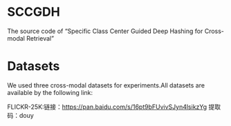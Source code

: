 # SCCGDH
The source code of “Specific Class Center Guided Deep Hashing for Cross-modal Retrieval” 
# Datasets
We used three cross-modal datasets for experiments.All datasets are available by the following link:

FLICKR-25K:链接：https://pan.baidu.com/s/16pt9bFUvivSJyn4lsikzYg  提取码：douy
